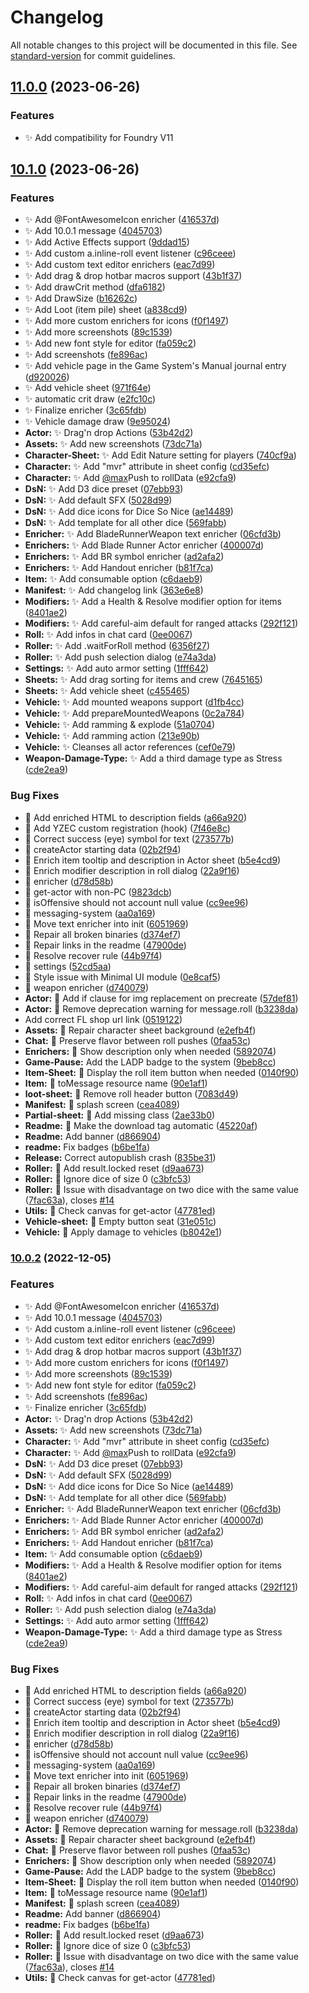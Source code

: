 # Changelog

All notable changes to this project will be documented in this file. See [standard-version](https://github.com/conventional-changelog/standard-version) for commit guidelines.

## [11.0.0](https://github.com/fvtt-fria-ligan/blade-runner-foundry-vtt/compare/10.1.0...11.0.0) (2023-06-26)

### Features

- ✨ Add compatibility for Foundry V11

## [10.1.0](https://github.com/fvtt-fria-ligan/blade-runner-foundry-vtt/compare/10.0.2...10.1.0) (2023-06-26)

### Features

- ✨ Add @FontAwesomeIcon enricher ([416537d](https://github.com/fvtt-fria-ligan/blade-runner-foundry-vtt/commit/416537da23bb8f2ad11621b5765958f73b26eef5))
- ✨ Add 10.0.1 message ([4045703](https://github.com/fvtt-fria-ligan/blade-runner-foundry-vtt/commit/4045703ba3f72a7126f503a3624a7aa98973b06a))
- ✨ Add Active Effects support ([9ddad15](https://github.com/fvtt-fria-ligan/blade-runner-foundry-vtt/commit/9ddad15fa3dc2a13850eb5221fd6ed0d4af10a43))
- ✨ Add custom a.inline-roll event listener ([c96ceee](https://github.com/fvtt-fria-ligan/blade-runner-foundry-vtt/commit/c96ceee4a2c2b695bee3a13e1b1cfcd351f03248))
- ✨ Add custom text editor enrichers ([eac7d99](https://github.com/fvtt-fria-ligan/blade-runner-foundry-vtt/commit/eac7d9972066042a15bdb536f75718f8bbbca4b7))
- ✨ Add drag & drop hotbar macros support ([43b1f37](https://github.com/fvtt-fria-ligan/blade-runner-foundry-vtt/commit/43b1f3745451630948d9b9ae3389367834334785))
- ✨ Add drawCrit method ([dfa6182](https://github.com/fvtt-fria-ligan/blade-runner-foundry-vtt/commit/dfa618248bd3b5f8dd8fe6519a0d96147ea4e9d4))
- ✨ Add DrawSize ([b16262c](https://github.com/fvtt-fria-ligan/blade-runner-foundry-vtt/commit/b16262c3f958dfcea435c753a19dbdcd4344947c))
- ✨ Add Loot (item pile) sheet ([a838cd9](https://github.com/fvtt-fria-ligan/blade-runner-foundry-vtt/commit/a838cd952d0421abae299373a6799e9753be01f1))
- ✨ Add more custom enrichers for icons ([f0f1497](https://github.com/fvtt-fria-ligan/blade-runner-foundry-vtt/commit/f0f1497ef6140015c00924269313f82b9a92f851))
- ✨ Add more screenshots ([89c1539](https://github.com/fvtt-fria-ligan/blade-runner-foundry-vtt/commit/89c153918327c71fbee1e27e7aeed64cbe9a2ce9))
- ✨ Add new font style for editor ([fa059c2](https://github.com/fvtt-fria-ligan/blade-runner-foundry-vtt/commit/fa059c2424dcf657da93e34442c53f9d8da0f491))
- ✨ Add screenshots ([fe896ac](https://github.com/fvtt-fria-ligan/blade-runner-foundry-vtt/commit/fe896ac44ea83f1f2fdb8d7e1636cdab56c7a81d))
- ✨ Add vehicle page in the Game System's Manual journal entry ([d920026](https://github.com/fvtt-fria-ligan/blade-runner-foundry-vtt/commit/d9200267b221556ce7ce61b55e1ab2c96561d34d))
- ✨ Add vehicle sheet ([971f64e](https://github.com/fvtt-fria-ligan/blade-runner-foundry-vtt/commit/971f64e410f76760095092ce209a88df7cc37852))
- ✨ automatic crit draw ([e2fc10c](https://github.com/fvtt-fria-ligan/blade-runner-foundry-vtt/commit/e2fc10c78b31f15293f25e7d7f09d39429c596d1))
- ✨ Finalize enricher ([3c65fdb](https://github.com/fvtt-fria-ligan/blade-runner-foundry-vtt/commit/3c65fdb0f5d712e79c805b08768964ecacc7ad4d))
- ✨ Vehicle damage draw ([9e95024](https://github.com/fvtt-fria-ligan/blade-runner-foundry-vtt/commit/9e9502424934e46ed86a2b7f49b5e147add9d93c))
- **Actor:** ✨ Drag'n drop Actions ([53b42d2](https://github.com/fvtt-fria-ligan/blade-runner-foundry-vtt/commit/53b42d2d46581adfdb0ded05958a2da6ad047086))
- **Assets:** ✨ Add new screenshots ([73dc71a](https://github.com/fvtt-fria-ligan/blade-runner-foundry-vtt/commit/73dc71a00949e46037470a7468d31c3a284d8888))
- **Character-Sheet:** ✨ Add Edit Nature setting for players ([740cf9a](https://github.com/fvtt-fria-ligan/blade-runner-foundry-vtt/commit/740cf9a6e067e98c663ef59405e0200dce7de577))
- **Character:** ✨ Add "mvr" attribute in sheet config ([cd35efc](https://github.com/fvtt-fria-ligan/blade-runner-foundry-vtt/commit/cd35efc50e9fc71a81b10524a9e34ddf0080fd5a))
- **Character:** ✨ Add [@max](https://github.com/max)Push to rollData ([e92cfa9](https://github.com/fvtt-fria-ligan/blade-runner-foundry-vtt/commit/e92cfa918adb6f38143dc9bbc08469fc8bb5d4c7))
- **DsN:** ✨ Add D3 dice preset ([07ebb93](https://github.com/fvtt-fria-ligan/blade-runner-foundry-vtt/commit/07ebb93f917dfbcc1eef8b31cfcbafe98d003b63))
- **DsN:** ✨ Add default SFX ([5028d99](https://github.com/fvtt-fria-ligan/blade-runner-foundry-vtt/commit/5028d995d25b97c7f5d88ac4b5e7b13b5555d6fa))
- **DsN:** ✨ Add dice icons for Dice So Nice ([ae14489](https://github.com/fvtt-fria-ligan/blade-runner-foundry-vtt/commit/ae1448906e5c5ce9fd5239a1150b8789cd154745))
- **DsN:** ✨ Add template for all other dice ([569fabb](https://github.com/fvtt-fria-ligan/blade-runner-foundry-vtt/commit/569fabbf0b4b36b1440d00948e5f8483e9655a9e))
- **Enricher:** ✨ Add BladeRunnerWeapon text enricher ([06cfd3b](https://github.com/fvtt-fria-ligan/blade-runner-foundry-vtt/commit/06cfd3b8533d99ebbc26e5ee8b1e2fd75860ad7c))
- **Enrichers:** ✨ Add Blade Runner Actor enricher ([400007d](https://github.com/fvtt-fria-ligan/blade-runner-foundry-vtt/commit/400007d1aa3a999d109124edf52ac97aa0de0109))
- **Enrichers:** ✨ Add BR symbol enricher ([ad2afa2](https://github.com/fvtt-fria-ligan/blade-runner-foundry-vtt/commit/ad2afa2d776f748b1af12f84f213b0a50b61ffe7))
- **Enrichers:** ✨ Add Handout enricher ([b81f7ca](https://github.com/fvtt-fria-ligan/blade-runner-foundry-vtt/commit/b81f7ca2f238c762675162363148a9ea3d06c01f))
- **Item:** ✨ Add consumable option ([c6daeb9](https://github.com/fvtt-fria-ligan/blade-runner-foundry-vtt/commit/c6daeb95d29cf9458da34d0a5329cd6cf068b501))
- **Manifest:** ✨ Add changelog link ([363e6e8](https://github.com/fvtt-fria-ligan/blade-runner-foundry-vtt/commit/363e6e8ff33a49aec77d0718b217057704c044fb))
- **Modifiers:** ✨ Add a Health & Resolve modifier option for items ([8401ae2](https://github.com/fvtt-fria-ligan/blade-runner-foundry-vtt/commit/8401ae2da8f657d829da730364960ac4809755ee))
- **Modifiers:** ✨ Add careful-aim default for ranged attacks ([292f121](https://github.com/fvtt-fria-ligan/blade-runner-foundry-vtt/commit/292f121034903ae899237b4cdf997dda9e2975ba))
- **Roll:** ✨ Add infos in chat card ([0ee0067](https://github.com/fvtt-fria-ligan/blade-runner-foundry-vtt/commit/0ee0067ecb10d513fd8bd7747273deb4c3d823dc))
- **Roller:** ✨ Add .waitForRoll method ([6356f27](https://github.com/fvtt-fria-ligan/blade-runner-foundry-vtt/commit/6356f27cff29c833c99a1925bedd04e1de4646ae))
- **Roller:** ✨ Add push selection dialog ([e74a3da](https://github.com/fvtt-fria-ligan/blade-runner-foundry-vtt/commit/e74a3da39f73b1e654e701733f138d945732785f))
- **Settings:** ✨ Add auto armor setting ([1fff642](https://github.com/fvtt-fria-ligan/blade-runner-foundry-vtt/commit/1fff642c81880255478bca107b22a2cd2451b6c8))
- **Sheets:** ✨ Add drag sorting for items and crew ([7645165](https://github.com/fvtt-fria-ligan/blade-runner-foundry-vtt/commit/7645165157d4bc3709a545fb872e82199c4c00c4))
- **Sheets:** ✨ Add vehicle sheet ([c455465](https://github.com/fvtt-fria-ligan/blade-runner-foundry-vtt/commit/c455465b153ca6652b1c2678a2c62f30f88af06c))
- **Vehicle:** ✨ Add mounted weapons support ([d1fb4cc](https://github.com/fvtt-fria-ligan/blade-runner-foundry-vtt/commit/d1fb4ccf52937e156e6098f30ad43cfa81050c56))
- **Vehicle:** ✨ Add prepareMountedWeapons ([0c2a784](https://github.com/fvtt-fria-ligan/blade-runner-foundry-vtt/commit/0c2a784e4e032bec5c9c13bb27217b9990e53ee2))
- **Vehicle:** ✨ Add ramming & explode ([51a0704](https://github.com/fvtt-fria-ligan/blade-runner-foundry-vtt/commit/51a07046d23fb58857a6006efd31e39d4717b4a1))
- **Vehicle:** ✨ Add ramming action ([213e90b](https://github.com/fvtt-fria-ligan/blade-runner-foundry-vtt/commit/213e90bfd56b70063997c1e70d8b9b870439106a))
- **Vehicle:** ✨ Cleanses all actor references ([cef0e79](https://github.com/fvtt-fria-ligan/blade-runner-foundry-vtt/commit/cef0e790614736572353f94c964910d9290c35c4))
- **Weapon-Damage-Type:** ✨ Add a third damage type as Stress ([cde2ea9](https://github.com/fvtt-fria-ligan/blade-runner-foundry-vtt/commit/cde2ea968eec4432f57331bcea6804f142097596))

### Bug Fixes

- 🐛 Add enriched HTML to description fields ([a66a920](https://github.com/fvtt-fria-ligan/blade-runner-foundry-vtt/commit/a66a920135a17ad128a02d4ff97370d3c6d78664))
- 🐛 Add YZEC custom registration (hook) ([7f46e8c](https://github.com/fvtt-fria-ligan/blade-runner-foundry-vtt/commit/7f46e8c7bd27286e11c15b65b0121e000ee7bef0))
- 🐛 Correct success (eye) symbol for text ([273577b](https://github.com/fvtt-fria-ligan/blade-runner-foundry-vtt/commit/273577b54f82f7396cd34b68853acff99aa8194b))
- 🐛 createActor starting data ([02b2f94](https://github.com/fvtt-fria-ligan/blade-runner-foundry-vtt/commit/02b2f940e668c4dda4dc2426b9b0674764b23c4f))
- 🐛 Enrich item tooltip and description in Actor sheet ([b5e4cd9](https://github.com/fvtt-fria-ligan/blade-runner-foundry-vtt/commit/b5e4cd97992c08be46791ef7c3ee94634b190387))
- 🐛 Enrich modifier description in roll dialog ([22a9f16](https://github.com/fvtt-fria-ligan/blade-runner-foundry-vtt/commit/22a9f164c3b00dd9d29883a1cca6e2daf2eab691))
- 🐛 enricher ([d78d58b](https://github.com/fvtt-fria-ligan/blade-runner-foundry-vtt/commit/d78d58b874021930f72b85f0c2d7128b57ab9124))
- 🐛 get-actor with non-PC ([9823dcb](https://github.com/fvtt-fria-ligan/blade-runner-foundry-vtt/commit/9823dcb81b75b99a2d403d8825010a342651410b))
- 🐛 isOffensive should not account null value ([cc9ee96](https://github.com/fvtt-fria-ligan/blade-runner-foundry-vtt/commit/cc9ee96c53dbfc8a22ea4b0d3a20b803debe831c))
- 🐛 messaging-system ([aa0a169](https://github.com/fvtt-fria-ligan/blade-runner-foundry-vtt/commit/aa0a169f8f2c64010b24cf17ff9dccd52c7b850a))
- 🐛 Move text enricher into init ([6051969](https://github.com/fvtt-fria-ligan/blade-runner-foundry-vtt/commit/6051969e5e2b7b579416dd8d2e7017b4defc08bc))
- 🐛 Repair all broken binaries ([d374ef7](https://github.com/fvtt-fria-ligan/blade-runner-foundry-vtt/commit/d374ef781c18fa07824e17fc21489e4268d56482))
- 🐛 Repair links in the readme ([47900de](https://github.com/fvtt-fria-ligan/blade-runner-foundry-vtt/commit/47900dedc2030132a535cf2bf6b18dec7aa0b301))
- 🐛 Resolve recover rule ([44b97f4](https://github.com/fvtt-fria-ligan/blade-runner-foundry-vtt/commit/44b97f4a965e4a30cd077d321df9e27c7bc04008))
- 🐛 settings ([52cd5aa](https://github.com/fvtt-fria-ligan/blade-runner-foundry-vtt/commit/52cd5aaf5526511b6fa1b731524d9a639ba16d81))
- 🐛 Style issue with Minimal UI module ([0e8caf5](https://github.com/fvtt-fria-ligan/blade-runner-foundry-vtt/commit/0e8caf5c2bdae0ce034ab96e6b20dbf44e3ca6a6))
- 🐛 weapon enricher ([d740079](https://github.com/fvtt-fria-ligan/blade-runner-foundry-vtt/commit/d740079b75c4aaa1234772de404d1e221211fba0))
- **Actor:** 🐛 Add if clause for img replacement on precreate ([57def81](https://github.com/fvtt-fria-ligan/blade-runner-foundry-vtt/commit/57def81230aa0745e67441938478a04a42b5630a))
- **Actor:** 🐛 Remove deprecation warning for message.roll ([b3238da](https://github.com/fvtt-fria-ligan/blade-runner-foundry-vtt/commit/b3238dad64230ee991357fb69396f5016e6bfabc))
- Add correct FL shop url link ([0519122](https://github.com/fvtt-fria-ligan/blade-runner-foundry-vtt/commit/05191228776f25eddcada74545adae529c974944))
- **Assets:** 🐛 Repair character sheet background ([e2efb4f](https://github.com/fvtt-fria-ligan/blade-runner-foundry-vtt/commit/e2efb4ffb8abea04329459f2f5cc1802900b4a2b))
- **Chat:** 🐛 Preserve flavor between roll pushes ([0faa53c](https://github.com/fvtt-fria-ligan/blade-runner-foundry-vtt/commit/0faa53c88e3fcbe3d36a7c8be344311839354f5f))
- **Enrichers:** 🐛 Show description only when needed ([5892074](https://github.com/fvtt-fria-ligan/blade-runner-foundry-vtt/commit/58920749655c248274dc7ad541754ea6391bd067))
- **Game-Pause:** Add the LADP badge to the system ([9beb8cc](https://github.com/fvtt-fria-ligan/blade-runner-foundry-vtt/commit/9beb8ccd7ca6f15fc582eef9aea0c0f5e94c1079))
- **Item-Sheet:** 🐛 Display the roll item button when needed ([0140f90](https://github.com/fvtt-fria-ligan/blade-runner-foundry-vtt/commit/0140f9038a5e69d29f7dcb0f1fd2b7086a52ab14))
- **Item:** 🐛 toMessage resource name ([90e1af1](https://github.com/fvtt-fria-ligan/blade-runner-foundry-vtt/commit/90e1af17c812d0b5a79ae255dfc3510ea48da6be))
- **loot-sheet:** 🐛 Remove roll header button ([7083d49](https://github.com/fvtt-fria-ligan/blade-runner-foundry-vtt/commit/7083d49e793755092cb83522c273274940efbb44))
- **Manifest:** 🐛 splash screen ([cea4089](https://github.com/fvtt-fria-ligan/blade-runner-foundry-vtt/commit/cea4089d86734bcc59b45f0e3a70f5ac4762d426))
- **Partial-sheet:** 🐛 Add missing class ([2ae33b0](https://github.com/fvtt-fria-ligan/blade-runner-foundry-vtt/commit/2ae33b04e881943339ffb6d6aba47bdaa212854d))
- **Readme:** 🐛 Make the download tag automatic ([45220af](https://github.com/fvtt-fria-ligan/blade-runner-foundry-vtt/commit/45220afa02e18fdea5abe4ede1698a76677f670f))
- **Readme:** Add banner ([d866904](https://github.com/fvtt-fria-ligan/blade-runner-foundry-vtt/commit/d8669045413614d20f057f4a9fce84110b5d385f))
- **readme:** Fix badges ([b6be1fa](https://github.com/fvtt-fria-ligan/blade-runner-foundry-vtt/commit/b6be1fa0e2b5b4ba5a4d89f0d960812d9bb87e83))
- **Release:** Correct autopublish crash ([835be31](https://github.com/fvtt-fria-ligan/blade-runner-foundry-vtt/commit/835be31075624bf1325d80465d8b4994f00ea1de))
- **Roller:** 🐛 Add result.locked reset ([d9aa673](https://github.com/fvtt-fria-ligan/blade-runner-foundry-vtt/commit/d9aa673f223c4fa497deb6ae5e98b1333b3701ac))
- **Roller:** 🐛 Ignore dice of size 0 ([c3bfc53](https://github.com/fvtt-fria-ligan/blade-runner-foundry-vtt/commit/c3bfc533ebcd1817d1a56492a565094ccf1d1a52))
- **Roller:** 🐛 Issue with disadvantage on two dice with the same value ([7fac63a](https://github.com/fvtt-fria-ligan/blade-runner-foundry-vtt/commit/7fac63a4f742ebbd40a68e3a7a8e88a080754a2c)), closes [#14](https://github.com/fvtt-fria-ligan/blade-runner-foundry-vtt/issues/14)
- **Utils:** 🐛 Check canvas for get-actor ([47781ed](https://github.com/fvtt-fria-ligan/blade-runner-foundry-vtt/commit/47781ed6c4a0716eb0d9f4c78851ca550465cc38))
- **Vehicle-sheet:** 🐛 Empty button seat ([31e051c](https://github.com/fvtt-fria-ligan/blade-runner-foundry-vtt/commit/31e051cf3060baa0786fcdb1bff325916d981686))
- **Vehicle:** 🐛 Apply damage to vehicles ([b8042e1](https://github.com/fvtt-fria-ligan/blade-runner-foundry-vtt/commit/b8042e11089631a14d8be666aa0a110dc297613c))

### [10.0.2](https://github.com/fvtt-fria-ligan/blade-runner-foundry-vtt/compare/9.0.0...10.0.2) (2022-12-05)

### Features

- ✨ Add @FontAwesomeIcon enricher ([416537d](https://github.com/fvtt-fria-ligan/blade-runner-foundry-vtt/commit/416537da23bb8f2ad11621b5765958f73b26eef5))
- ✨ Add 10.0.1 message ([4045703](https://github.com/fvtt-fria-ligan/blade-runner-foundry-vtt/commit/4045703ba3f72a7126f503a3624a7aa98973b06a))
- ✨ Add custom a.inline-roll event listener ([c96ceee](https://github.com/fvtt-fria-ligan/blade-runner-foundry-vtt/commit/c96ceee4a2c2b695bee3a13e1b1cfcd351f03248))
- ✨ Add custom text editor enrichers ([eac7d99](https://github.com/fvtt-fria-ligan/blade-runner-foundry-vtt/commit/eac7d9972066042a15bdb536f75718f8bbbca4b7))
- ✨ Add drag & drop hotbar macros support ([43b1f37](https://github.com/fvtt-fria-ligan/blade-runner-foundry-vtt/commit/43b1f3745451630948d9b9ae3389367834334785))
- ✨ Add more custom enrichers for icons ([f0f1497](https://github.com/fvtt-fria-ligan/blade-runner-foundry-vtt/commit/f0f1497ef6140015c00924269313f82b9a92f851))
- ✨ Add more screenshots ([89c1539](https://github.com/fvtt-fria-ligan/blade-runner-foundry-vtt/commit/89c153918327c71fbee1e27e7aeed64cbe9a2ce9))
- ✨ Add new font style for editor ([fa059c2](https://github.com/fvtt-fria-ligan/blade-runner-foundry-vtt/commit/fa059c2424dcf657da93e34442c53f9d8da0f491))
- ✨ Add screenshots ([fe896ac](https://github.com/fvtt-fria-ligan/blade-runner-foundry-vtt/commit/fe896ac44ea83f1f2fdb8d7e1636cdab56c7a81d))
- ✨ Finalize enricher ([3c65fdb](https://github.com/fvtt-fria-ligan/blade-runner-foundry-vtt/commit/3c65fdb0f5d712e79c805b08768964ecacc7ad4d))
- **Actor:** ✨ Drag'n drop Actions ([53b42d2](https://github.com/fvtt-fria-ligan/blade-runner-foundry-vtt/commit/53b42d2d46581adfdb0ded05958a2da6ad047086))
- **Assets:** ✨ Add new screenshots ([73dc71a](https://github.com/fvtt-fria-ligan/blade-runner-foundry-vtt/commit/73dc71a00949e46037470a7468d31c3a284d8888))
- **Character:** ✨ Add "mvr" attribute in sheet config ([cd35efc](https://github.com/fvtt-fria-ligan/blade-runner-foundry-vtt/commit/cd35efc50e9fc71a81b10524a9e34ddf0080fd5a))
- **Character:** ✨ Add [@max](https://github.com/max)Push to rollData ([e92cfa9](https://github.com/fvtt-fria-ligan/blade-runner-foundry-vtt/commit/e92cfa918adb6f38143dc9bbc08469fc8bb5d4c7))
- **DsN:** ✨ Add D3 dice preset ([07ebb93](https://github.com/fvtt-fria-ligan/blade-runner-foundry-vtt/commit/07ebb93f917dfbcc1eef8b31cfcbafe98d003b63))
- **DsN:** ✨ Add default SFX ([5028d99](https://github.com/fvtt-fria-ligan/blade-runner-foundry-vtt/commit/5028d995d25b97c7f5d88ac4b5e7b13b5555d6fa))
- **DsN:** ✨ Add dice icons for Dice So Nice ([ae14489](https://github.com/fvtt-fria-ligan/blade-runner-foundry-vtt/commit/ae1448906e5c5ce9fd5239a1150b8789cd154745))
- **DsN:** ✨ Add template for all other dice ([569fabb](https://github.com/fvtt-fria-ligan/blade-runner-foundry-vtt/commit/569fabbf0b4b36b1440d00948e5f8483e9655a9e))
- **Enricher:** ✨ Add BladeRunnerWeapon text enricher ([06cfd3b](https://github.com/fvtt-fria-ligan/blade-runner-foundry-vtt/commit/06cfd3b8533d99ebbc26e5ee8b1e2fd75860ad7c))
- **Enrichers:** ✨ Add Blade Runner Actor enricher ([400007d](https://github.com/fvtt-fria-ligan/blade-runner-foundry-vtt/commit/400007d1aa3a999d109124edf52ac97aa0de0109))
- **Enrichers:** ✨ Add BR symbol enricher ([ad2afa2](https://github.com/fvtt-fria-ligan/blade-runner-foundry-vtt/commit/ad2afa2d776f748b1af12f84f213b0a50b61ffe7))
- **Enrichers:** ✨ Add Handout enricher ([b81f7ca](https://github.com/fvtt-fria-ligan/blade-runner-foundry-vtt/commit/b81f7ca2f238c762675162363148a9ea3d06c01f))
- **Item:** ✨ Add consumable option ([c6daeb9](https://github.com/fvtt-fria-ligan/blade-runner-foundry-vtt/commit/c6daeb95d29cf9458da34d0a5329cd6cf068b501))
- **Modifiers:** ✨ Add a Health & Resolve modifier option for items ([8401ae2](https://github.com/fvtt-fria-ligan/blade-runner-foundry-vtt/commit/8401ae2da8f657d829da730364960ac4809755ee))
- **Modifiers:** ✨ Add careful-aim default for ranged attacks ([292f121](https://github.com/fvtt-fria-ligan/blade-runner-foundry-vtt/commit/292f121034903ae899237b4cdf997dda9e2975ba))
- **Roll:** ✨ Add infos in chat card ([0ee0067](https://github.com/fvtt-fria-ligan/blade-runner-foundry-vtt/commit/0ee0067ecb10d513fd8bd7747273deb4c3d823dc))
- **Roller:** ✨ Add push selection dialog ([e74a3da](https://github.com/fvtt-fria-ligan/blade-runner-foundry-vtt/commit/e74a3da39f73b1e654e701733f138d945732785f))
- **Settings:** ✨ Add auto armor setting ([1fff642](https://github.com/fvtt-fria-ligan/blade-runner-foundry-vtt/commit/1fff642c81880255478bca107b22a2cd2451b6c8))
- **Weapon-Damage-Type:** ✨ Add a third damage type as Stress ([cde2ea9](https://github.com/fvtt-fria-ligan/blade-runner-foundry-vtt/commit/cde2ea968eec4432f57331bcea6804f142097596))

### Bug Fixes

- 🐛 Add enriched HTML to description fields ([a66a920](https://github.com/fvtt-fria-ligan/blade-runner-foundry-vtt/commit/a66a920135a17ad128a02d4ff97370d3c6d78664))
- 🐛 Correct success (eye) symbol for text ([273577b](https://github.com/fvtt-fria-ligan/blade-runner-foundry-vtt/commit/273577b54f82f7396cd34b68853acff99aa8194b))
- 🐛 createActor starting data ([02b2f94](https://github.com/fvtt-fria-ligan/blade-runner-foundry-vtt/commit/02b2f940e668c4dda4dc2426b9b0674764b23c4f))
- 🐛 Enrich item tooltip and description in Actor sheet ([b5e4cd9](https://github.com/fvtt-fria-ligan/blade-runner-foundry-vtt/commit/b5e4cd97992c08be46791ef7c3ee94634b190387))
- 🐛 Enrich modifier description in roll dialog ([22a9f16](https://github.com/fvtt-fria-ligan/blade-runner-foundry-vtt/commit/22a9f164c3b00dd9d29883a1cca6e2daf2eab691))
- 🐛 enricher ([d78d58b](https://github.com/fvtt-fria-ligan/blade-runner-foundry-vtt/commit/d78d58b874021930f72b85f0c2d7128b57ab9124))
- 🐛 isOffensive should not account null value ([cc9ee96](https://github.com/fvtt-fria-ligan/blade-runner-foundry-vtt/commit/cc9ee96c53dbfc8a22ea4b0d3a20b803debe831c))
- 🐛 messaging-system ([aa0a169](https://github.com/fvtt-fria-ligan/blade-runner-foundry-vtt/commit/aa0a169f8f2c64010b24cf17ff9dccd52c7b850a))
- 🐛 Move text enricher into init ([6051969](https://github.com/fvtt-fria-ligan/blade-runner-foundry-vtt/commit/6051969e5e2b7b579416dd8d2e7017b4defc08bc))
- 🐛 Repair all broken binaries ([d374ef7](https://github.com/fvtt-fria-ligan/blade-runner-foundry-vtt/commit/d374ef781c18fa07824e17fc21489e4268d56482))
- 🐛 Repair links in the readme ([47900de](https://github.com/fvtt-fria-ligan/blade-runner-foundry-vtt/commit/47900dedc2030132a535cf2bf6b18dec7aa0b301))
- 🐛 Resolve recover rule ([44b97f4](https://github.com/fvtt-fria-ligan/blade-runner-foundry-vtt/commit/44b97f4a965e4a30cd077d321df9e27c7bc04008))
- 🐛 weapon enricher ([d740079](https://github.com/fvtt-fria-ligan/blade-runner-foundry-vtt/commit/d740079b75c4aaa1234772de404d1e221211fba0))
- **Actor:** 🐛 Remove deprecation warning for message.roll ([b3238da](https://github.com/fvtt-fria-ligan/blade-runner-foundry-vtt/commit/b3238dad64230ee991357fb69396f5016e6bfabc))
- **Assets:** 🐛 Repair character sheet background ([e2efb4f](https://github.com/fvtt-fria-ligan/blade-runner-foundry-vtt/commit/e2efb4ffb8abea04329459f2f5cc1802900b4a2b))
- **Chat:** 🐛 Preserve flavor between roll pushes ([0faa53c](https://github.com/fvtt-fria-ligan/blade-runner-foundry-vtt/commit/0faa53c88e3fcbe3d36a7c8be344311839354f5f))
- **Enrichers:** 🐛 Show description only when needed ([5892074](https://github.com/fvtt-fria-ligan/blade-runner-foundry-vtt/commit/58920749655c248274dc7ad541754ea6391bd067))
- **Game-Pause:** Add the LADP badge to the system ([9beb8cc](https://github.com/fvtt-fria-ligan/blade-runner-foundry-vtt/commit/9beb8ccd7ca6f15fc582eef9aea0c0f5e94c1079))
- **Item-Sheet:** 🐛 Display the roll item button when needed ([0140f90](https://github.com/fvtt-fria-ligan/blade-runner-foundry-vtt/commit/0140f9038a5e69d29f7dcb0f1fd2b7086a52ab14))
- **Item:** 🐛 toMessage resource name ([90e1af1](https://github.com/fvtt-fria-ligan/blade-runner-foundry-vtt/commit/90e1af17c812d0b5a79ae255dfc3510ea48da6be))
- **Manifest:** 🐛 splash screen ([cea4089](https://github.com/fvtt-fria-ligan/blade-runner-foundry-vtt/commit/cea4089d86734bcc59b45f0e3a70f5ac4762d426))
- **Readme:** Add banner ([d866904](https://github.com/fvtt-fria-ligan/blade-runner-foundry-vtt/commit/d8669045413614d20f057f4a9fce84110b5d385f))
- **readme:** Fix badges ([b6be1fa](https://github.com/fvtt-fria-ligan/blade-runner-foundry-vtt/commit/b6be1fa0e2b5b4ba5a4d89f0d960812d9bb87e83))
- **Roller:** 🐛 Add result.locked reset ([d9aa673](https://github.com/fvtt-fria-ligan/blade-runner-foundry-vtt/commit/d9aa673f223c4fa497deb6ae5e98b1333b3701ac))
- **Roller:** 🐛 Ignore dice of size 0 ([c3bfc53](https://github.com/fvtt-fria-ligan/blade-runner-foundry-vtt/commit/c3bfc533ebcd1817d1a56492a565094ccf1d1a52))
- **Roller:** 🐛 Issue with disadvantage on two dice with the same value ([7fac63a](https://github.com/fvtt-fria-ligan/blade-runner-foundry-vtt/commit/7fac63a4f742ebbd40a68e3a7a8e88a080754a2c)), closes [#14](https://github.com/fvtt-fria-ligan/blade-runner-foundry-vtt/issues/14)
- **Utils:** 🐛 Check canvas for get-actor ([47781ed](https://github.com/fvtt-fria-ligan/blade-runner-foundry-vtt/commit/47781ed6c4a0716eb0d9f4c78851ca550465cc38))
